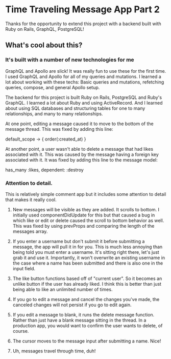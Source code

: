 # Time Traveling Message App Part 2

Thanks for the opportunity to extend this project with a backend built with Ruby on Rails, GraphQL, PostgreSQL!

## What's cool about this?

### It's built with a number of new technologies for me

GraphQL and Apollo are slick! It was really fun to use these for the first time. I used GraphQL and Apollo for all of my queries and mutations. I learned a lot about working with these techs: Basic queries and mutations, refetching queries, compose, and general Apollo setup.

The backend for this project is built Ruby on Rails, PostgreSQL and Ruby's GraphQL. I learned a lot about Ruby and using ActiveRecord. And I learned about using SQL databases and structuring tables for one to many relationships, and many to many relationships. 

At one point, editing a message caused it to move to the bottom of the message thread. This was fixed by adding this line:

default_scope -> { order(:created_at) }

At another point, a user wasn't able to delete a message that had likes associated with it. This was caused by the message having a foreign key associated with it. It was fixed by adding this line to the message model: 

has_many :likes, dependent: :destroy


### Attention to detail.

This is relatively simple comment app but it includes some attention to detail that makes it really cool.

1. New messages will be visible as they are added. It scrolls to bottom. I initially used componentDidUpdate for this but that caused a bug in which like or edit or delete caused the scroll to bottom behavior as well. This was fixed by using prevProps and comparing the length of the messages array.

2. If you enter a username but don't submit it before submitting a message, the app will pull it in for you. This is much less annoying than being told you must enter a username. It's sitting right there, let's just grab it and use it. Importantly, it won't overwrite an existing username in the case where a name has been submitted and there is also one in the input field.

3. The like button functions based off of "current user". So it becomes an unlike button if the user has already liked. I think this is better than just being able to like an unlimited number of times.

4. If you go to edit a message and cancel the changes you've made, the canceled changes will not persist if you go to edit again. 

5. If you edit a message to blank, it runs the delete message function. Rather than just have a blank message sitting in the thread. In a production app, you would want to confirm the user wants to delete, of course.

6. The cursor moves to the message input after submitting a name. Nice!

7. Uh, messages travel through time, duh!